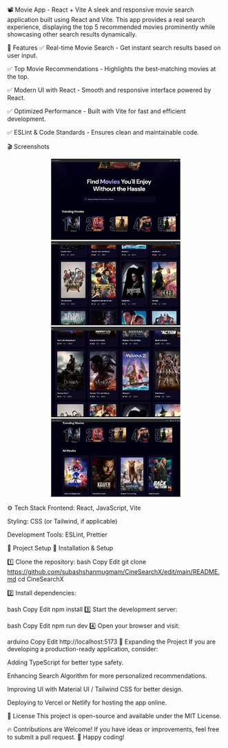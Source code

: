 📽️ Movie App - React + Vite
A sleek and responsive movie search application built using React and Vite. This app provides a real search experience, displaying the top 5 recommended movies prominently while showcasing other search results dynamically.

🚀 Features
✅ Real-time Movie Search - Get instant search results based on user input.


✅ Top Movie Recommendations - Highlights the best-matching movies at the top.


✅ Modern UI with React - Smooth and responsive interface powered by React.


✅ Optimized Performance - Built with Vite for fast and efficient development.


✅ ESLint & Code Standards - Ensures clean and maintainable code.

🎬 Screenshots
<p align="center"> <img src="src/assets/m1.jpg" width="300"> <img src="src/assets/m2.jpg" width="300"> <br> <img src="src/assets/m3.jpg" width="300"> <img src="src/assets/m4.jpg" width="300"> </p>
⚙️ Tech Stack
Frontend: React, JavaScript, Vite

Styling: CSS (or Tailwind, if applicable)

Development Tools: ESLint, Prettier

📂 Project Setup
🔹 Installation & Setup


1️⃣ Clone the repository:
bash
Copy
Edit
git clone https://github.com/subashshanmugmam/CineSearchX/edit/main/README.md
cd CineSearchX


2️⃣ Install dependencies:

bash
Copy
Edit
npm install
3️⃣ Start the development server:

bash
Copy
Edit
npm run dev
4️⃣ Open your browser and visit:

arduino
Copy
Edit
http://localhost:5173
🔧 Expanding the Project
If you are developing a production-ready application, consider:

Adding TypeScript for better type safety.

Enhancing Search Algorithm for more personalized recommendations.

Improving UI with Material UI / Tailwind CSS for better design.

Deploying to Vercel or Netlify for hosting the app online.

📜 License
This project is open-source and available under the MIT License.

🔥 Contributions are Welcome! If you have ideas or improvements, feel free to submit a pull request.
🚀 Happy coding!

